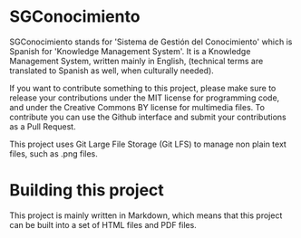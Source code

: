 # SGConocimiento

SGConocimiento stands for 'Sistema de Gestión del Conocimiento' which is Spanish for 'Knowledge Management System'. It is a Knowledge Management System, written mainly in English, (technical terms are translated to Spanish as well, when culturally needed).

If you want to contribute something to this project, please make sure to release your contributions under the MIT license for programming code, and under the Creative Commons BY license for multimedia files. To contribute you can use the Github interface and submit your contributions as a Pull Request.

This project uses Git Large File Storage (Git LFS) to manage non plain text files, such as .png files.

# Building this project

This project is mainly written in Markdown, which means that this project can be built into a set of HTML files and PDF files.
